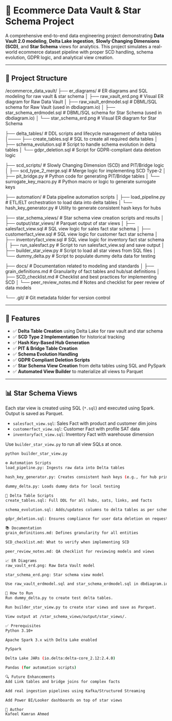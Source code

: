 # 🛒 Ecommerce Data Vault & Star Schema Project

A comprehensive end-to-end data engineering project demonstrating **Data Vault 2.0 modeling**, **Delta Lake ingestion**, **Slowly Changing Dimensions (SCD)**, and **Star Schema** views for analytics. This project simulates a real-world ecommerce dataset pipeline with proper SCD handling, schema evolution, GDPR logic, and analytical view creation.

---

## 📁 Project Structure

/ecommerce_data_vault/
├── er_diagrams/ # ER diagrams and SQL modeling for raw vault & star schema
│ ├── raw_vault_erd.png # Visual ER diagram for Raw Data Vault
│ ├── raw_vault_erdmodel.sql # DBML/SQL schema for Raw Vault (used in dbdiagram.io)
│ ├── star_schema_erdmodel.sql # DBML/SQL schema for Star Schema (used in dbdiagram.io)
│ └── star_schema_erd.png # Visual ER diagram for Star Schema

├── delta_tables/ # DDL scripts and lifecycle management of delta tables
│──── ├── create_tables.sql # SQL to create all required delta tables
│     ├── schema_evolution.sql # Script to handle schema evolution in delta tables
│     └── gdpr_deletion.sql # Script for GDPR-compliant data deletion logic

├── scd_scripts/ # Slowly Changing Dimension (SCD) and PIT/Bridge logic
│ ├── scd_type_2_merge.sql # Merge logic for implementing SCD Type-2
│ ├── pit_bridge.py # Python code for generating PIT/Bridge tables
│ └── surrogate_key_macro.py # Python macro or logic to generate surrogate keys

├── automation/ # Data pipeline automation scripts
│ ├── load_pipeline.py # ETL/ELT orchestration to load data into delta tables
│ └── hash_key_generator.py # Utility to generate consistent hash keys for hubs

├── star_schema_views/ # Star schema view creation scripts and results
│ ├── output/star_views/ # Parquet output of star views
│ ├── salesfact_view.sql # SQL view logic for sales fact star schema
│ ├── customerfact_view.sql # SQL view logic for customer fact star schema
│ ├── inventoryfact_view.sql # SQL view logic for inventory fact star schema
│ ├── run_salesfact.py # Script to run salesfact_view.sql and save output
│ ├── builder_star_view.py # Script to load all star views from SQL files
│ └── dummy_delta.py # Script to populate dummy delta data for testing

├── docs/ # Documentation related to modeling and standards
│ ├── grain_definitions.md # Granularity of fact tables and hub/sat definitions
│ ├── SCD_checklist.md # Checklist and best practices for implementing SCD
│ └── peer_review_notes.md # Notes and checklist for peer review of data models

└── .git/ # Git metadata folder for version control


---

## 🚀 Features

- ✅ **Delta Table Creation** using Delta Lake for raw vault and star schema
- ✅ **SCD Type 2 Implementation** for historical tracking
- ✅ **Hash Key-Based Hub Generation**
- ✅ **PIT & Bridge Table Creation**
- ✅ **Schema Evolution Handling**
- ✅ **GDPR Compliant Deletion Scripts**
- ✅ **Star Schema View Creation** from delta tables using SQL and PySpark
- ✅ **Automated View Builder** to materialize all views to Parquet

---

## 📊 Star Schema Views

Each star view is created using SQL (`*.sql`) and executed using Spark. Output is saved as Parquet.

- `salesfact_view.sql`: Sales Fact with product and customer dim joins
- `customerfact_view.sql`: Customer Fact with profile SAT data
- `inventoryfact_view.sql`: Inventory Fact with warehouse dimension

Use `builder_star_view.py` to run all view SQLs at once.

```bash
python builder_star_view.py

⚙️ Automation Scripts
load_pipeline.py: Ingests raw data into Delta tables

hash_key_generator.py: Creates consistent hash keys (e.g., for hub primary keys)

dummy_delta.py: Loads dummy data for local testing

📂 Delta Table Scripts
create_tables.sql: Full DDL for all hubs, sats, links, and facts

schema_evolution.sql: Adds/updates columns to delta tables as per schema changes

gdpr_deletion.sql: Ensures compliance for user data deletion on request

📚 Documentation
grain_definitions.md: Defines granularity for all entities

SCD_checklist.md: What to verify when implementing SCD

peer_review_notes.md: QA checklist for reviewing models and views

📈 ER Diagrams
raw_vault_erd.png: Raw Data Vault model

star_schema_erd.png: Star schema view model

Use raw_vault_erdmodel.sql and star_schema_erdmodel.sql in dbdiagram.io

🧪 How to Run
Run dummy_delta.py to create test delta tables.

Run builder_star_view.py to create star views and save as Parquet.

View output at /star_schema_views/output/star_views/.

✅ Prerequisites
Python 3.10+

Apache Spark 3.x with Delta Lake enabled

PySpark

Delta Lake JARs (io.delta:delta-core_2.12:2.4.0)

Pandas (for automation scripts)

🔍 Future Enhancements
Add Link tables and bridge joins for complex facts

Add real ingestion pipelines using Kafka/Structured Streaming

Add Power BI/Looker dashboards on top of star views

👤 Author
Kafeel Kamran Ahmed

